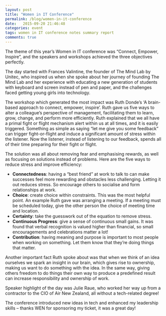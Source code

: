 ```yaml
---
layout: post
title: "Women in IT Conference"
permalink: /blog/women-in-it-conference
date:   2015-09-20 21:46:48
categories: event
tags: women in IT conference notes summary report
comments: true
---
```


The theme of this year’s Women in IT conference was “Connect, Empower, Inspire”, and the speakers and workshops achieved the three objectives perfectly. 

The day started with Frances Valintine, the founder of The Mind Lab by Unitec, who inspired us when she spoke about her journey of founding The Mind Lab and her experience with educating a new generation of students with keyboard and screen instead of pen and paper, and the challenges faced getting young girls into technology.

The workshop which generated the most impact was Ruth Donde’s ‘A brain-based approach to connect, empower, inspire’. Ruth gave us five ways to alter a colleague’s perspective of management, facilitating them to learn, grow, change, and perform more efficiently. Ruth explained that we all have a primal fight or flight mechanism alert within us at all times, and it is easily triggered. Something as simple as saying “let me give you some feedback” can trigger fight-or-flight and induce a significant amount of stress within the listener. Now the listener, instead of listening to our feedback, spends all of their time preparing for their fight or flight.

The solution was all about removing fear and emphasising rewards, as well as focusing on solutions instead of problems. Here are the five ways to reduce stress and improve efficiency:

* **Connectedness**: having a “best friend” at work to talk to can make successes feel more rewarding and obstacles less challenging. Letting it out reduces stress. So encourage others to socialise and form relationships at work.
* **Choice**: create choice within constraints. This was the most helpful point. An example Ruth gave was arranging a meeting. If a meeting must be scheduled today, give the other person the choice of meeting time and location.
* **Certainty**: take the guesswork out of the equation to remove stress.
* **Continuous Progress**: give a sense of continuous small gains. It was found that verbal recognition is valued higher than financial, so small encouragements and celebrations matter a lot!
* **Contribution**: having meaning and purpose is important to most people when working on something. Let them know that they’re doing things that matter.

Another important fact Ruth spoke about was that when we think of an idea ourselves we spark an insight in our brain, which gives rise to ownership, making us want to do something with the idea. In the same way, giving others freedom to do things their own way to produce a predefined result can increase responsibility and ownership of work. 

Speaker highlight of the day was Julie Raue, who worked her way up from a contractor to the CIO of Air New Zealand, all without a tech-related degree!

The conference introduced new ideas in tech and enhanced my leadership skills – thanks WEN for sponsoring my ticket, it was a great day!

